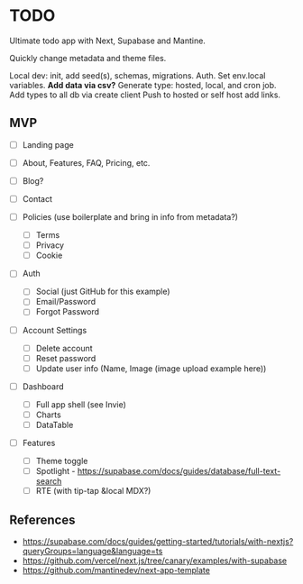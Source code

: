 # TODO

Ultimate todo app with Next, Supabase and Mantine.

Quickly change metadata and theme files.

Local dev: init, add seed(s), schemas, migrations. Auth. Set env.local variables.
**Add data via csv?**
Generate type: hosted, local, and cron job.
Add types to all db via create client
Push to hosted or self host add links.

## MVP

- [ ] Landing page
- [ ] About, Features, FAQ, Pricing, etc.
- [ ] Blog?
- [ ] Contact
- [ ] Policies (use boilerplate and bring in info from metadata?)

  - [ ] Terms
  - [ ] Privacy
  - [ ] Cookie

- [ ] Auth

  - [ ] Social (just GitHub for this example)
  - [ ] Email/Password
  - [ ] Forgot Password

- [ ] Account Settings

  - [ ] Delete account
  - [ ] Reset password
  - [ ] Update user info (Name, Image (image upload example here))

- [ ] Dashboard

  - [ ] Full app shell (see Invie)
  - [ ] Charts
  - [ ] DataTable

- [ ] Features
  - [ ] Theme toggle
  - [ ] Spotlight - <https://supabase.com/docs/guides/database/full-text-search>
  - [ ] RTE (with tip-tap &local MDX?)

## References

- <https://supabase.com/docs/guides/getting-started/tutorials/with-nextjs?queryGroups=language&language=ts>
- <https://github.com/vercel/next.js/tree/canary/examples/with-supabase>
- <https://github.com/mantinedev/next-app-template>
